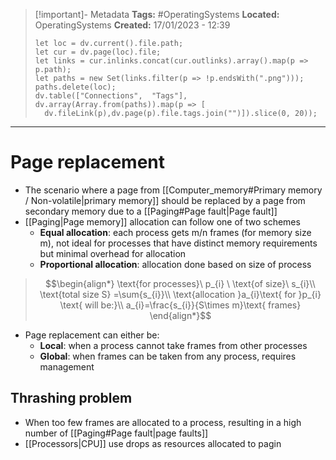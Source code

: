 > [!important]- Metadata
> **Tags:** #OperatingSystems 
> **Located:** OperatingSystems
> **Created:** 17/01/2023 - 12:39
> ```dataviewjs
>let loc = dv.current().file.path;
>let cur = dv.page(loc).file;
>let links = cur.inlinks.concat(cur.outlinks).array().map(p => p.path);
>let paths = new Set(links.filter(p => !p.endsWith(".png")));
>paths.delete(loc);
>dv.table(["Connections",  "Tags"], dv.array(Array.from(paths)).map(p => [
>   dv.fileLink(p),dv.page(p).file.tags.join("")]).slice(0, 20));
> ```

___
# Page replacement 
- The scenario where a page from [[Computer_memory#Primary memory / Non-volatile|primary memory]] should be replaced by a page from secondary memory due to a [[Paging#Page fault|Page fault]]
- [[Paging|Page memory]] allocation can follow one of two schemes 
    - **Equal allocation**: each process gets m/n frames (for memory size m), not ideal for processes that have distinct memory requirements but minimal overhead for allocation
    - **Proportional allocation**: allocation done based on size of process 

>$$\begin{align*}
\text{for processes}\ p_{i} \ \text{of size}\ s_{i}\\
\text{total size S} =\sum{s_{i}}\\
\text{allocation }a_{i}\text{ for }p_{i} \text{ will be:}\\
a_{i}=\frac{s_{i}}{S\times m}\text{ frames}
\end{align*}$$
- Page replacement can either be:
    - **Local**: when a process cannot take frames from other processes 
    - **Global**: when frames can be taken from any process, requires management
## Thrashing problem 
- When too few frames are allocated to a process, resulting in a high number of [[Paging#Page fault|page faults]]
- [[Processors|CPU]] use drops as resources allocated to pagin